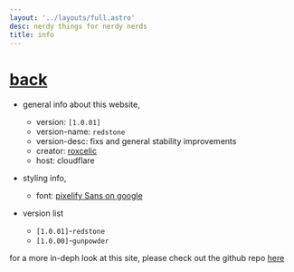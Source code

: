 ```yaml
---
layout: '../layouts/full.astro'
desc: nerdy things for nerdy nerds
title: info
---
```

# [back](../)

* general info about this website,
    - version: `[1.0.01]`
    - version-name: `redstone`
    - version-desc: fixs and general stability improvements
    - creator: [roxcelic](https://github.com/roxcelic)
    - host: cloudflare

* styling info,
    - font: [pixelify Sans on google](https://fonts.google.com/specimen/Pixelify+Sans)

* version list
    - `[1.0.01]`-`redstone`
    - `[1.0.00]`-`gunpowder`

for a more in-deph look at this site, please check out the github repo [here](https://github.com/roxcelic/blog)